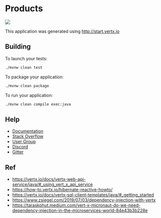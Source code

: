 # Products

<img src="https://img.shields.io/badge/vert.x-4.4.2-purple.svg">

This application was generated using http://start.vertx.io

## Building

To launch your tests:
```sh
./mvnw clean test
```

To package your application:
```sh
./mvnw clean package
```

To run your application:
```sh
./mvnw clean compile exec:java
```

## Help
- [Documentation](https://vertx.io/docs/)
- [Stack Overflow](https://stackoverflow.com/questions/tagged/vert.x?sort=newest&pageSize=15)
- [User Group](https://groups.google.com/forum/?fromgroups#!forum/vertx)
- [Discord](https://discord.gg/6ry7aqPWXy)
- [Gitter](https://gitter.im/eclipse-vertx/vertx-users)

## Ref
- https://vertx.io/docs/vertx-web-api-service/java/#_using_vert_x_api_service
- https://how-to.vertx.io/hibernate-reactive-howto/
- https://vertx.io/docs/vertx-sql-client-templates/java/#_getting_started
- https://www.zsiegel.com/2019/07/03/dependency-injection-with-vertx
- https://taraskohut.medium.com/vert-x-micronaut-do-we-need-dependency-injection-in-the-microservices-world-84e43b3b228e
